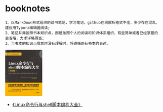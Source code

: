 
# booknotes
    1、以MarkDown形式组织的读书笔记，学习笔记，github在线解析格式不佳，多少存在混乱，建议用Typora编辑器阅读;
    2、笔记并非按照书本知识点，而是按照个人的阅读和知识体系组织，有些简单或者已经掌握的会省略，力求详略得当;
    3、当书本的知识点我暂时没有理解时，将遵循原有书本的表述。

<img src="Linux命令行与shell脚本编程大全/file/Linux命令行与shell脚本编程大全.jpg" width = "120" height = "150" alt="图片名称">

- [《Linux命令行与shell脚本编程大全》](https://github.com/GaloisLYJ/booknotes/blob/master/Linux%E5%91%BD%E4%BB%A4%E8%A1%8C%E4%B8%8Eshell%E8%84%9A%E6%9C%AC%E7%BC%96%E7%A8%8B%E5%A4%A7%E5%85%A8/%E7%AC%AC0%E7%AB%A0%20%E7%9B%AE%E5%BD%95.md)

